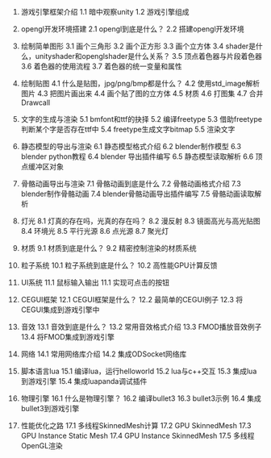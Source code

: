 
1. 游戏引擎框架介绍
	1.1 暗中观察unity
	1.2 游戏引擎组成

2. opengl开发环境搭建
	2.1 opengl到底是什么？
	2.2 搭建opengl开发环境

3. 绘制简单图形
	3.1 画个三角形
	3.2 画个正方形
	3.3 画个立方体
	3.4 shader是什么，unityshader和openglshader是什么关系？
	3.5 顶点着色器与片段着色器
	3.6 着色器的使用流程
	3.7 着色器的统一变量和属性

4. 绘制贴图
	4.1 什么是贴图，jpg/png/bmp都是什么？
	4.2 使用std_image解析图片
	4.3 把图片画出来
	4.4 画个贴了图的立方体
	4.5 材质
	4.6 打图集
	4.7 合并Drawcall
	

5. 文字的生成与渲染
	5.1 bmfont和ttf的抉择
	5.2 编译freetype
	5.3 借助freetype判断某个字是否存在ttf中
	5.4 freetype生成文字bitmap
	5.5 渲染文字

6. 静态模型的导出与渲染
	6.1 静态模型格式介绍
	6.2 blender制作模型
	6.3 blender python教程
	6.4 blender 导出插件编写
	6.5 静态模型读取解析
	6.6 顶点缓冲区对象

7. 骨骼动画导出与渲染
	7.1 骨骼动画到底是什么
	7.2 骨骼动画格式介绍
	7.3 blender制作骨骼动画
	7.4 blender骨骼动画导出插件编写
	7.5 骨骼动画读取解析

8. 灯光
	8.1 灯真的存在吗，光真的存在吗？
	8.2 漫反射
	8.3 镜面高光与高光贴图
	8.4 环境光
	8.5 平行光源
	8.6 点光源
	8.7 聚光灯

9. 材质
	9.1 材质到底是什么？
	9.2 精密控制渲染的材质系统

10. 粒子系统
	10.1 粒子系统到底是什么？
	10.2 高性能GPU计算反馈

11. UI系统
	11.1 鼠标输入输出
	11.1 实现可点击的按钮
	
12. CEGUI框架
	12.1 CEGUI框架是什么？
	12.2 最简单的CEGUI例子
	12.3 将CEGUI集成到游戏引擎中


13. 音效
	13.1 音效到底是什么？
	13.2 常用音效格式介绍
	13.3 FMOD播放音效例子
	13.4 将FMOD集成到游戏引擎
	
14. 网络
	14.1 常用网络库介绍
	14.2 集成ODSocket网络库
	
15. 脚本语言lua
	15.1 编译lua，运行helloworld
	15.2 lua与c++交互
	15.3 集成lua到游戏引擎
	15.4 集成luapanda调试插件

16. 物理引擎
	16.1 什么是物理引擎？
	16.2 编译bullet3
	16.3 bullet3示例
	16.4 集成bullet3到游戏引擎

17. 性能优化之路
	17.1 多线程SkinnedMesh计算
	17.2 GPU SkinnedMesh
	17.3 GPU Instance Static Mesh
	17.4 GPU Instance SkinnedMesh
	17.5 多线程OpenGL渲染


